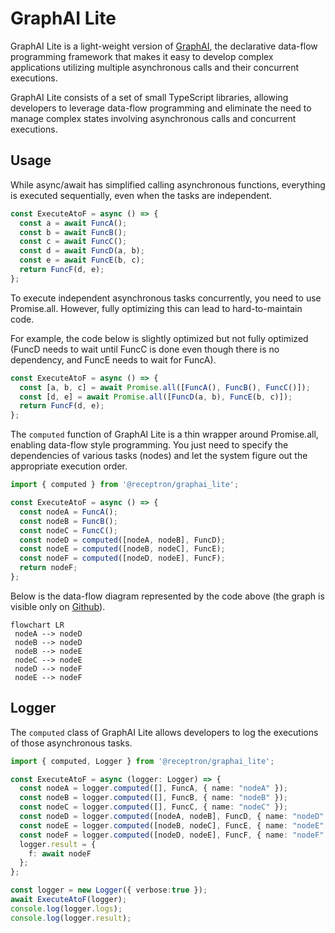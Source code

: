 # GraphAI Lite

GraphAI Lite is a light-weight version of [GraphAI](https://github.com/receptron/graphai#readme), the declarative data-flow programming framework that makes it easy to develop complex applications utilizing multiple asynchronous calls and their concurrent executions.

GraphAI Lite consists of a set of small TypeScript libraries, allowing developers to leverage data-flow programming and eliminate the need to manage complex states involving asynchronous calls and concurrent executions.

## Usage

While async/await has simplified calling asynchronous functions, everything is executed sequentially, even when the tasks are independent.

```Typescript
const ExecuteAtoF = async () => {
  const a = await FuncA();
  const b = await FuncB();
  const c = await FuncC();
  const d = await FuncD(a, b);
  const e = await FuncE(b, c);
  return FuncF(d, e);
};
```

To execute independent asynchronous tasks concurrently, you need to use Promise.all. However, fully optimizing this can lead to hard-to-maintain code.

For example, the code below is slightly optimized but not fully optimized (FuncD needs to wait until FuncC is done even though there is no dependency, and FuncE needs to wait for FuncA).

```Typescript
const ExecuteAtoF = async () => {
  const [a, b, c] = await Promise.all([FuncA(), FuncB(), FuncC()]);
  const [d, e] = await Promise.all([FuncD(a, b), FuncE(b, c)]);
  return FuncF(d, e);
};
```

The ```computed``` function of GraphAI Lite is a thin wrapper around Promise.all, enabling data-flow style programming. You just need to specify the dependencies of various tasks (nodes) and let the system figure out the appropriate execution order.

```Typescript
import { computed } from '@receptron/graphai_lite';

const ExecuteAtoF = async () => {
  const nodeA = FuncA();
  const nodeB = FuncB();
  const nodeC = FuncC();
  const nodeD = computed([nodeA, nodeB], FuncD);
  const nodeE = computed([nodeB, nodeC], FuncE);
  const nodeF = computed([nodeD, nodeE], FuncF);
  return nodeF;
};
```

Below is the data-flow diagram represented by the code above (the graph is visible only on [Github](https://github.com/receptron/graphai/tree/main/packages/lite#readme)).

```mermaid
flowchart LR
 nodeA --> nodeD
 nodeB --> nodeD
 nodeB --> nodeE
 nodeC --> nodeE
 nodeD --> nodeF
 nodeE --> nodeF
```

## Logger

The ```computed``` class of GraphAI Lite allows developers to log the executions of those asynchronous tasks.

```Typescript
import { computed, Logger } from '@receptron/graphai_lite';

const ExecuteAtoF = async (logger: Logger) => {
  const nodeA = logger.computed([], FuncA, { name: "nodeA" });
  const nodeB = logger.computed([], FuncB, { name: "nodeB" });
  const nodeC = logger.computed([], FuncC, { name: "nodeC" });
  const nodeD = logger.computed([nodeA, nodeB], FuncD, { name: "nodeD" });
  const nodeE = logger.computed([nodeB, nodeC], FuncE, { name: "nodeE" });
  const nodeF = logger.computed([nodeD, nodeE], FuncF, { name: "nodeF" });
  logger.result = {
    f: await nodeF
  };
};

const logger = new Logger({ verbose:true });
await ExecuteAtoF(logger);
console.log(logger.logs);
console.log(logger.result);
```